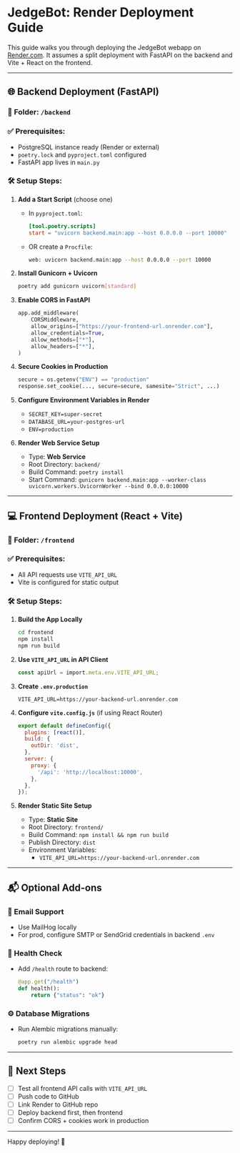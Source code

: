 # JedgeBot: Render Deployment Guide

This guide walks you through deploying the JedgeBot webapp on [Render.com](https://render.com). It assumes a split deployment with FastAPI on the backend and Vite + React on the frontend.

---

## 🌐 Backend Deployment (FastAPI)

### 📁 Folder: `/backend`

### ✅ Prerequisites:
- PostgreSQL instance ready (Render or external)
- `poetry.lock` and `pyproject.toml` configured
- FastAPI app lives in `main.py`

### 🛠️ Setup Steps:

1. **Add a Start Script** (choose one)
   - In `pyproject.toml`:
     ```toml
     [tool.poetry.scripts]
     start = "uvicorn backend.main:app --host 0.0.0.0 --port 10000"
     ```
   - OR create a `Procfile`:
     ```bash
     web: uvicorn backend.main:app --host 0.0.0.0 --port 10000
     ```

2. **Install Gunicorn + Uvicorn**
   ```bash
   poetry add gunicorn uvicorn[standard]
   ```

3. **Enable CORS in FastAPI**
   ```python
   app.add_middleware(
       CORSMiddleware,
       allow_origins=["https://your-frontend-url.onrender.com"],
       allow_credentials=True,
       allow_methods=["*"],
       allow_headers=["*"],
   )
   ```

4. **Secure Cookies in Production**
   ```python
   secure = os.getenv("ENV") == "production"
   response.set_cookie(..., secure=secure, samesite="Strict", ...)
   ```

5. **Configure Environment Variables in Render**
   - `SECRET_KEY=super-secret`
   - `DATABASE_URL=your-postgres-url`
   - `ENV=production`

6. **Render Web Service Setup**
   - Type: **Web Service**
   - Root Directory: `backend/`
   - Build Command: `poetry install`
   - Start Command: `gunicorn backend.main:app --worker-class uvicorn.workers.UvicornWorker --bind 0.0.0.0:10000`

---

## 💻 Frontend Deployment (React + Vite)

### 📁 Folder: `/frontend`

### ✅ Prerequisites:
- All API requests use `VITE_API_URL`
- Vite is configured for static output

### 🛠️ Setup Steps:

1. **Build the App Locally**
   ```bash
   cd frontend
   npm install
   npm run build
   ```

2. **Use `VITE_API_URL` in API Client**
   ```ts
   const apiUrl = import.meta.env.VITE_API_URL;
   ```

3. **Create `.env.production`**
   ```env
   VITE_API_URL=https://your-backend-url.onrender.com
   ```

4. **Configure `vite.config.js`** (if using React Router)
   ```js
   export default defineConfig({
     plugins: [react()],
     build: {
       outDir: 'dist',
     },
     server: {
       proxy: {
         '/api': 'http://localhost:10000',
       },
     },
   });
   ```

5. **Render Static Site Setup**
   - Type: **Static Site**
   - Root Directory: `frontend/`
   - Build Command: `npm install && npm run build`
   - Publish Directory: `dist`
   - Environment Variables:
     - `VITE_API_URL=https://your-backend-url.onrender.com`

---

## 📬 Optional Add-ons

### 🔁 Email Support
- Use MailHog locally
- For prod, configure SMTP or SendGrid credentials in backend `.env`

### 🧪 Health Check
- Add `/health` route to backend:
   ```python
   @app.get("/health")
   def health():
       return {"status": "ok"}
   ```

### ⚙️ Database Migrations
- Run Alembic migrations manually:
   ```bash
   poetry run alembic upgrade head
   ```

---

## 🚀 Next Steps

- [ ] Test all frontend API calls with `VITE_API_URL`
- [ ] Push code to GitHub
- [ ] Link Render to GitHub repo
- [ ] Deploy backend first, then frontend
- [ ] Confirm CORS + cookies work in production

---

Happy deploying! 🎉
